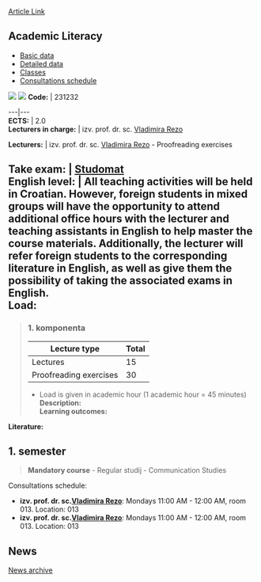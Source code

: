 [Article Link](https://www.fhs.hr/en/course/acalit_b)

## Academic Literacy
  * [Basic data](https://www.fhs.hr/en/course/acalit_b#v1id-523743_261577_1_0 "Basic data")
  * [Detailed data](https://www.fhs.hr/en/course/acalit_b#v1id-523743_261577_1_1 "Detailed data")
  * [Classes](https://www.fhs.hr/en/course/acalit_b#v1id-523743_261577_1_2 "Classes")
  * [Consultations schedule](https://www.fhs.hr/en/course/acalit_b#v1id-523743_261577_1_3 "Consultations schedule")


[![](https://www.fhs.hr/img/flags/gif/hr.gif)](https://www.fhs.hr/predmet/akapis_b) [![](https://www.fhs.hr/img/flags/gif/gb.gif)](https://www.fhs.hr/en/course/acalit_b)
**Code:** |  231232  
  
---|---  
**ECTS:** |  2.0   
**Lecturers in charge:** |  izv. prof. dr. sc. [Vladimira Rezo](https://www.fhs.hr/staff/vladimira.rezo)   
  
**Lecturers:** |  izv. prof. dr. sc. [Vladimira Rezo](https://www.fhs.hr/djelatnik/vladimira.rezo) - Proofreading exercises  
  
**Take exam:** |  [Studomat](http://www.isvu.hr/studomat)  
**English level:** |  All teaching activities will be held in Croatian. However, foreign students in mixed groups will have the opportunity to attend additional office hours with the lecturer and teaching assistants in English to help master the course materials. Additionally, the lecturer will refer foreign students to the corresponding literature in English, as well as give them the possibility of taking the associated exams in English.   
**Load:**  
---  
> ### 1. komponenta
> | Lecture type | Total  
> ---|---  
> Lectures | 15  
> Proofreading exercises | 30  
> * Load is given in academic hour (1 academic hour = 45 minutes)   
**Description:**  
> **Learning outcomes:**  

  
**Literature:**  

  
**1. semester**  
---  
> **Mandatory course** - Regular studij - Communication Studies  
>   
Consultations schedule: 
  * **izv. prof. dr. sc.[Vladimira Rezo](https://www.fhs.hr/staff/vladimira.rezo)**: 
Mondays 11:00 AM - 12:00 AM, room 013.
Location: 013 
  * **izv. prof. dr. sc.[Vladimira Rezo](https://www.fhs.hr/djelatnik/vladimira.rezo)**: 
Mondays 11:00 AM - 12:00 AM, room 013.
Location: 013 


## News
[News archive](https://www.fhs.hr/en/course/acalit_b?@=21gb5#news_121550 "News archive")

